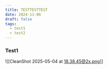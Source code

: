 ```yaml
---
title: TESTTESTTEST
date: 2024-11-06
draft: false
tags:
  - test1
  - test2
---
```



### Test1


![[CleanShot 2025-05-04 at 18.38.45@2x.png]]



